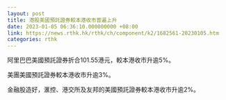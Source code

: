 ```yaml
---
layout: post
title: 港股美國預託證券較本港收市普遍上升
date: 2023-01-05 06:36:10.000000000 +08:00
link: https://news.rthk.hk/rthk/ch/component/k2/1682561-20230105.htm
categories: rthk
---
```


阿里巴巴美國預託證券折合101.55港元，較本港收市升逾5%。

美團美國預託證券較本港收市升逾3%。

金融股造好，滙控、港交所及友邦的美國預託證券較本港收市升逾2%。
